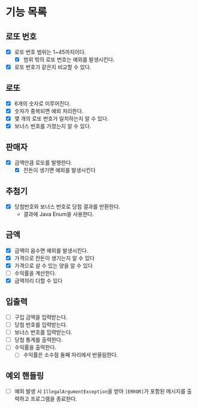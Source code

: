 # 기능 목록

## 로또 번호
- [x] 로또 번호 범위는 1~45까지이다.
  - [x] 범위 밖의 로또 번호는 예외를 발생시킨다.
- [x] 로또 번호가 같은지 비교할 수 있다.

## 로또
- [x] 6개의 숫자로 이루어진다.
- [x] 숫자가 중복되면 예외 처리한다.
- [x] 몇 개의 로또 번호가 일치하는지 알 수 있다.
- [x] 보너스 번호를 가졌는지 알 수 있다.

## 판매자
- [x] 금액만큼 로또를 발행한다.
  - [x] 잔돈이 생기면 예외를 발생시킨다

## 추첨기
- [x] 당첨번호와 보너스 번호로 당첨 결과를 반환한다.
  - 결과에 Java Enum을 사용한다.

## 금액
- [x] 금액이 음수면 예외를 발생시킨다.
- [x] 가격으로 잔돈이 생기는지 알 수 있다
- [x] 가격으로 살 수 있는 양을 알 수 있다
- [ ] 수익률을 계산한다.
- [x] 금액끼리 더할 수 있다

## 입출력
- [ ] 구입 금액을 입력받는다.
- [ ] 당첨 번호를 입력받는다.
- [ ] 보너스 번호를 입력받는다.
- [ ] 당첨 통계를 출력한다.
- [ ] 수익률을 출력한다.
  - [ ] 수익률은 소수점 둘째 자리에서 반올림한다.

## 예외 핸들링
- [ ] 예외 발생 시 `IllegalArgumentException`을 받아 `[ERROR]`가 포함된 메시지를 출력하고 프로그램을 종료한다.
